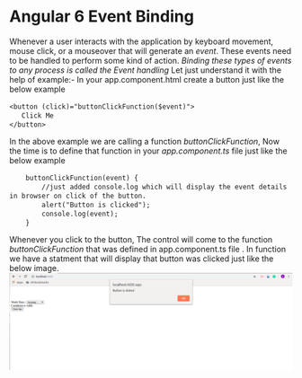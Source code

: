 # Angular 6 Event Binding
Whenever a user interacts with the application by keyboard movement, mouse click, or a mouseover that will generate an *event*. These events need to be handled to perform some kind of action. 
*Binding these types of events to any process is called the Event handling*
Let just understand it with the help of example:- In your app.component.html create a button just like the below example
```
<button (click)="buttonClickFunction($event)">
   Click Me
</button>
```
In the above example we are calling a function *buttonClickFunction*, Now the time is to define that function in your *app.component.ts* file just like the below example
```
    buttonClickFunction(event) { 
        //just added console.log which will display the event details in browser on click of the button.
        alert("Button is clicked");
        console.log(event);
    }
```
Whenever you click to the button, The control will come to the function *buttonClickFunction* that was defined in app.component.ts file . In function we have a statment that will display that button was clicked just like the below image.
<img src="../images/eventBinding.png" height="80%">